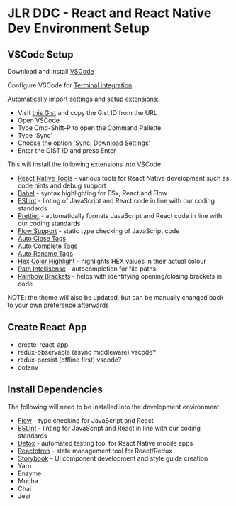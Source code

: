 # JLR DDC - React and React Native Dev Environment Setup #

## VSCode Setup ##

Download and install [VSCode](https://code.visualstudio.com/)

Configure VSCode for [Terminal integration](https://code.visualstudio.com/docs/setup/mac#_command-line)

Automatically import settings and setup extensions:
* Visit [this Gist](https://gist.github.com/mikeskaife/d860a08ba93beabb274cd34de5b31981) and copy the Gist ID from the URL 
* Open VSCode
* Type Cmd-Shift-P to open the Command Pallette
* Type 'Sync'
* Choose the option 'Sync: Download Settings'
* Enter the GIST ID and press Enter

This will install the following extensions into VSCode:
* [React Native Tools](https://marketplace.visualstudio.com/items?itemName=vsmobile.vscode-react-native) - various tools for React Native development such as code hints and debug support
* [Babel](https://marketplace.visualstudio.com/items?itemName=mgmcdermott.vscode-language-babel) - syntax highlighting for ESx, React and Flow
* [ESLint](https://marketplace.visualstudio.com/items?itemName=dbaeumer.vscode-eslint) - linting of JavaScript and React code in line with our coding standards
* [Prettier](https://marketplace.visualstudio.com/items?itemName=esbenp.prettier-vscode) - automatically formats JavaScript and React code in line with our coding standards
* [Flow Support](https://marketplace.visualstudio.com/items?itemName=flowtype.flow-for-vscode) - static type checking of JavaScript code
* [Auto Close Tags](https://marketplace.visualstudio.com/items?itemName=formulahendry.auto-close-tag)
* [Auto Complete Tags](https://marketplace.visualstudio.com/items?itemName=formulahendry.auto-complete-tag)
* [Auto Rename Tags](https://marketplace.visualstudio.com/items?itemName=formulahendry.auto-rename-tag)
* [Hex Color Highlight](https://marketplace.visualstudio.com/items?itemName=naumovs.color-highlight) - highlights HEX values in their actual colour
* [Path Intellisense](https://marketplace.visualstudio.com/items?itemName=christian-kohler.path-intellisense) - autocompletion for file paths
* [Rainbow Brackets](https://marketplace.visualstudio.com/items?itemName=2gua.rainbow-brackets) - helps with identifying opening/closing brackets in code

NOTE: the theme will also be updated, but can be manually changed back to your own preference afterwards

## Create React App ##

* create-react-app
* redux-observable (async middleware) vscode?
* redux-persist (offline first) vscode?
* dotenv

## Install Dependencies ##

The following will need to be installed into the development environment:
* [Flow](https://flowtype.org/) - type checking for JavaScript and React
* [ESLint](http://eslint.org/) - linting for JavaScript and React in line with our coding standards
* [Detox](https://github.com/wix/detox) - automated testing tool for React Native mobile apps
* [Reactotron](https://github.com/infinitered/reactotron) - state management tool for React/Redux
* [Storybook](https://github.com/storybooks/storybook) - UI component development and style guide creation
* Yarn
* Enzyme
* Mocha
* Chai
* Jest


